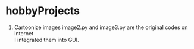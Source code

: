 # hobbyProjects
1. Cartoonize images 
   image2.py and image3.py are the original codes on internet \
   I integrated them into GUI. 
